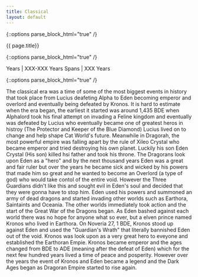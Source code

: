 ```yaml
---
title: Classical 
layout: default
---
```


{::options parse_block_html="true" /}

<div class="row">
<div class="col-md-3">
<div class="panel panel-default no-padding">
<div class="panel-heading">
{{ page.title}}
</div>
<div class="panel-body">
</div>
<div class="panel-body">
  
{::options parse_block_html="true" /}

Years | XXX-XXX Years
Spans | XXX Years

</div>
</div>
</div>
<div class="col-md-9">
  
{::options parse_block_html="true" /}

The classical era was a time of some of the most biggest events in history that took place from Lucius deafeting Alpha to Eden becoming emperor and overlord and eventually being defeated by Kronos. It is hard to estimate when the era began, the earliest it started was around 1,435 BDE when Alphalord took his final attempt on invading a Feline kingdom and eventually was defeated by Lucius who eventually became one of greatest heros in histroy (The Protector and Keeper of the Blue Diamond) Lucius lived on to change and help shape Cat World's future. Meanwhile in Dragorah, the most powerful empire was falling apart by the rule of Xileo Crystal who became emperor and tried destroying his own planet. Luckily his son Eden Crystal (His son) killed hsi father and took his throne. The Dragorans look upon Eden as a "hero" and by the next thousand years Eden was a great and fair ruler but over the years he became sick and wicked by his powers that made him so great and he wanted to become an Overlord (a type of god) who would take contol of the entire void. However the Three Guardians didn't like this and sought evil in Eden's soul and decided that they were gonna have to stop him. Eden used his powers and summoned an army of dead dragons and started invading other worlds such as Earthora, Saintaints and Oceania. The other worlds immediately took action and the start of the Great War of the Dragons began. As Eden bashed against each world there was no hope for anyone what so ever, but a elven prince named Kronos who lived in Earthora. On Noveria 27, 1 BDE, Kronos stood up against Eden and used the "Guardian's Wrath" that literally bannished Eden out of the void. Kronos was look upon as a very great hero to eveyone and established the Earthoran Empie. Kronos became emperor and the ages changed from BDE to ADE (meaning after the defeat of Eden) which for the next few hundred years lived a time of peace and posperity. However over the years the event of Kronos and Eden became a legend and the Dark Ages began as Dragoran Empire started to rise again. 

</div>
</div>
